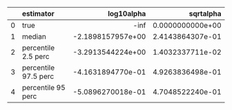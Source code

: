 |    | estimator            |          log10alpha |        sqrtalpha |
|---:|:---------------------|--------------------:|-----------------:|
|  0 | true                 | -inf                | 0.0000000000e+00 |
|  1 | median               |   -2.1898157957e+00 | 2.4143864307e-01 |
|  2 | percentile 2.5 perc  |   -3.2913544224e+00 | 1.4032337711e-02 |
|  3 | percentile 97.5 perc |   -4.1631894770e-01 | 4.9263836498e-01 |
|  4 | percentile 95 perc   |   -5.0896270018e-01 | 4.7048522240e-01 |
